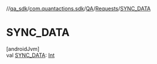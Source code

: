 //[qa_sdk](../../../../index.md)/[com.quantactions.sdk](../../index.md)/[QA](../index.md)/[Requests](index.md)/[SYNC_DATA](-s-y-n-c_-d-a-t-a.md)

# SYNC_DATA

[androidJvm]\
val [SYNC_DATA](-s-y-n-c_-d-a-t-a.md): [Int](https://kotlinlang.org/api/latest/jvm/stdlib/kotlin/-int/index.html)
